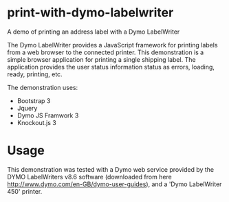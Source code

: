 # print-with-dymo-labelwriter
A demo of printing an address label with a Dymo LabelWriter

The Dymo LabelWriter provides a JavaScript framework for printing labels from a web browser to the connected printer. This demonstration is a simple browser application for printing a single shipping label. The application provides the user status information status as errors, loading, ready, printing, etc.

The demonstration uses: 
* Bootstrap 3
* Jquery 
* Dymo JS Framwork 3
* Knockout.js 3

# Usage 
This demonstration was tested with a Dymo web service provided by the DYMO LabelWriters v8.6 software (downloaded from here http://www.dymo.com/en-GB/dymo-user-guides), and a 'Dymo LabelWriter 450' printer.
